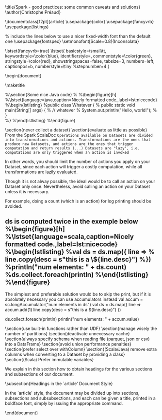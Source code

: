 \title{Spark - good practices: some common caveats and solutions}
\author{Christophe Préaud}

\documentclass[12pt]{article}
\usepackage{color}
\usepackage{fancyvrb}
\usepackage{listings}
 
% include the lines below to use a nicer fixed-width font than the default one
\usepackage{fontspec}
\setmonofont[Scale=0.8]{Inconsolata}

\lstset{fancyvrb=true}
\lstset{
	basicstyle=\small\tt,
	keywordstyle=\color{blue},
	identifierstyle=,
	commentstyle=\color{green},
	stringstyle=\color{red},
	showstringspaces=false,
	tabsize=3,
	numbers=left,
	captionpos=b,
	numberstyle=\tiny
	%stepnumber=4
	}

\begin{document}

\maketitle
 
%\section{Some nice Java code}
% 
%\begin{figure}[h]
%\lstset{language=java,caption=Nicely formatted code.,label=lst:nicecode}
%\begin{lstlisting}
%public class Whatever {
%	public static void main(String[] args) {
%		// whatever
%		System.out.println("Hello, world!");
%	}	
%}
%\end{lstlisting}
%\end{figure}

\section{never collect a dataset}
\section{evaluate as little as possible}
From the Spark ScalaDoc
`Operations available on Datasets are divided into transformations and actions. Transformations are the ones that produce new Datasets, and actions are the ones that trigger computation and return results
(...)
Datasets are "lazy", i.e. computations are only triggered when an action is invoked`

In other words, you should limit the number of actions you apply on your Dataset, since each action will trigger a costly computation, while all transformations are lazily evaluated.

Though it is not alway possible, the ideal would be to call an action on your Dataset only once. Nevertheless, avoid calling an action on your Dataset unless it is necessary.

For example, doing a count (which is an action) for log printing should be avoided.

ds is computed twice in the exemple below
%\begin{figure}[h]
%\lstset{language=scala,caption=Nicely formatted code.,label=lst:nicecode}
%\begin{lstlisting}
%val ds = ds.map({ line =>
%    line.copy(desc = s"this is a \\\${line.desc}")
%})
%println("num elements: " + ds.count)
%ds.collect.foreach(println)
%\end{lstlisting}
%\end{figure}
----------------------------------------------------------------------------------------------------
The simplest and preferable solution would be to skip the print, but if it is absolutely necessary you can use accumulators instead
val accum = sc.longAccumulator("num elements in ds")
val ds = ds.map({ line =>
    accum.add(1)
    line.copy(desc = s"this is a \${line.desc}")
})

ds.collect.foreach(println)
println("num elements: " + accum.value)

\section{use built-in functions rather than UDF}
\section{manage wisely the number of partitions}
\section{deactivate unnecessary cache}
\section{always specify schema when reading file (parquet, json or csv) into a DataFrame}
\section{avoid union performance penalties}
\section{prefer select over withColumn}
\section{(Scala/Java) remove extra columns when converting to a Dataset by providing a class}
\section{(Scala) Prefer immutable variables}


We explain in this section how to obtain headings
for the various sections and subsections of our
document.

\subsection{Headings in the `article' Document Style}

In the `article' style, the document may be divided up
into sections, subsections and subsubsections, and each
can be given a title, printed in a boldface font,
simply by issuing the appropriate command.

\end{document}
